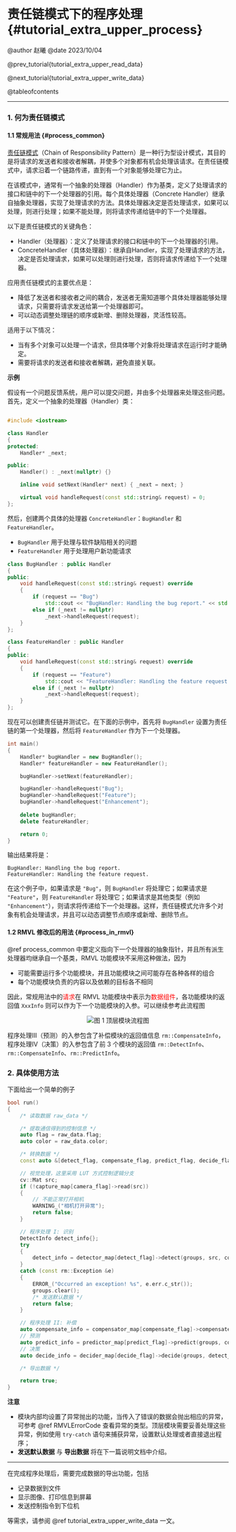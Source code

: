 责任链模式下的程序处理{#tutorial_extra_upper_process}
============

@author 赵曦
@date 2023/10/04

@prev_tutorial{tutorial_extra_upper_read_data}

@next_tutorial{tutorial_extra_upper_write_data}

@tableofcontents

------

### 1. 何为责任链模式

#### 1.1 常规用法 {#process_common}

[责任链模式](https://refactoring.guru/design-patterns/chain-of-responsibility)（Chain of Responsibility Pattern）是一种行为型设计模式，其目的是将请求的发送者和接收者解耦，并使多个对象都有机会处理该请求。在责任链模式中，请求沿着一个链路传递，直到有一个对象能够处理它为止。

在该模式中，通常有一个抽象的处理器（Handler）作为基类，定义了处理请求的接口和链中的下一个处理器的引用。每个具体处理器（Concrete Handler）继承自抽象处理器，实现了处理请求的方法。具体处理器决定是否处理请求，如果可以处理，则进行处理；如果不能处理，则将请求传递给链中的下一个处理器。

以下是责任链模式的关键角色：

- Handler（处理器）：定义了处理请求的接口和链中的下一个处理器的引用。
- ConcreteHandler（具体处理器）：继承自Handler，实现了处理请求的方法，决定是否处理请求，如果可以处理则进行处理，否则将请求传递给下一个处理器。

应用责任链模式的主要优点是：

- 降低了发送者和接收者之间的耦合，发送者无需知道哪个具体处理器能够处理请求，只需要将请求发送给第一个处理器即可。
- 可以动态调整处理链的顺序或新增、删除处理器，灵活性较高。

适用于以下情况：

- 当有多个对象可以处理一个请求，但具体哪个对象将处理请求在运行时才能确定。
- 需要将请求的发送者和接收者解耦，避免直接关联。

**示例**

假设有一个问题反馈系统，用户可以提交问题，并由多个处理器来处理这些问题。首先，定义一个抽象的处理器（Handler）类：

```cpp

#include <iostream>

class Handler
{
protected:
    Handler* _next;

public:
    Handler() : _next(nullptr) {}

    inline void setNext(Handler* next) { _next = next; }

    virtual void handleRequest(const std::string& request) = 0;
};
```

然后，创建两个具体的处理器 `ConcreteHandler`：`BugHandler` 和 `FeatureHandler`。

- `BugHandler` 用于处理与软件缺陷相关的问题
- `FeatureHandler` 用于处理用户新功能请求

```cpp
class BugHandler : public Handler
{
public:
    void handleRequest(const std::string& request) override
    {
        if (request == "Bug")
            std::cout << "BugHandler: Handling the bug report." << std::endl;
        else if (_next != nullptr)
            _next->handleRequest(request);
    }
};

class FeatureHandler : public Handler
{
public:
    void handleRequest(const std::string& request) override
    {
        if (request == "Feature")
            std::cout << "FeatureHandler: Handling the feature request." << std::endl;
        else if (_next != nullptr)
            _next->handleRequest(request);
    }
};
```

现在可以创建责任链并测试它。在下面的示例中，首先将 `BugHandler` 设置为责任链的第一个处理器，然后将 `FeatureHandler` 作为下一个处理器。

```cpp
int main()
{
    Handler* bugHandler = new BugHandler();
    Handler* featureHandler = new FeatureHandler();

    bugHandler->setNext(featureHandler);

    bugHandler->handleRequest("Bug");
    bugHandler->handleRequest("Feature");
    bugHandler->handleRequest("Enhancement");
  
    delete bugHandler;
    delete featureHandler;

    return 0;
}
```

输出结果将是：

```
BugHandler: Handling the bug report.
FeatureHandler: Handling the feature request.
```

在这个例子中，如果请求是 `"Bug"`，则 `BugHandler` 将处理它；如果请求是 `"Feature"`，则 `FeatureHandler` 将处理它；如果请求是其他类型（例如 `"Enhancement"`），则请求将传递给下一个处理器。这样，责任链模式允许多个对象有机会处理请求，并且可以动态调整节点顺序或新增、删除节点。

#### 1.2 RMVL 修改后的用法 {#process_in_rmvl}

@ref process_common 中要定义指向下一个处理器的抽象指针，并且所有派生处理器均继承自一个基类，RMVL 功能模块不采用这种做法，因为

- 可能需要运行多个功能模块，并且功能模块之间可能存在各种各样的组合
- 每个功能模块负责的内容以及依赖的目标各不相同

因此，常规用法中的<span style="color: red">请求</span>在 RMVL 功能模块中表示为<span style="color: red">数据组件</span>，各功能模块的返回值 `XxxInfo` 则可以作为下一个功能模块的入参。可以继续参考此流程图

<center>

![图 1 顶层模块流程图](upper_base.png)

</center>

程序处理III（预测）的入参包含了补偿模块的返回值信息 `rm::CompensateInfo`，程序处理IV（决策）的入参包含了前 3 个模块的返回值 `rm::DetectInfo`、`rm::CompensateInfo`、`rm::PredictInfo`。

### 2. 具体使用方法

下面给出一个简单的例子

```cpp
bool run()
{
    /* 读取数据 raw_data */

    /* 提取通信得到的控制信息 */
    auto flag = raw_data.flag;
    auto color = raw_data.color;

    /* 转换数据 */
    const auto &[detect_flag, compensate_flag, predict_flag, decide_flag, camera_flag] = flag_map[flag];

    // 视觉处理，这里采用 LUT 方式控制逻辑分支
    cv::Mat src;
    if (!capture_map[camera_flag]->read(src))
    {
        // 不能正常打开相机
        WARNING_("相机打开异常");
        return false;
    }

    // 程序处理 I: 识别
    DetectInfo detect_info{};
    try
    {
        detect_info = detector_map[detect_flag]->detect(groups, src, color, data, getTickCount());
    }
    catch (const rm::Exception &e)
    {
        ERROR_("Occurred an exception! %s", e.err.c_str());
        groups.clear();
        /* 发送默认数据 */
        return false;
    }

    // 程序处理 II: 补偿
    auto compensate_info = compensator_map[compensate_flag]->compensate(groups, shoot_speed, CompensateType::UNKNOWN);
    // 预测
    auto predict_info = predictor_map[predict_flag]->predict(groups, compensate_info.tof);
    // 决策
    auto decide_info = decider_map[decide_flag]->decide(groups, detect_info, compensate_info, predict_info);

    /* 导出数据 */

    return true;
}
```

**注意**

- 模块内部均设置了异常抛出的功能，当传入了错误的数据会抛出相应的异常，可参考 @ref RMVLErrorCode 查看异常的类型。顶层模块需要妥善处理这些异常，例如使用 `try-catch` 语句来捕获异常，设置默认处理或者直接退出程序；
- **发送默认数据** 与 **导出数据** 将在下一篇说明文档中介绍。

------

在完成程序处理后，需要完成数据的导出功能，包括

- 记录数据到文件
- 显示图像、打印信息到屏幕
- 发送控制指令到下位机

等需求，请参阅 @ref tutorial_extra_upper_write_data 一文。
